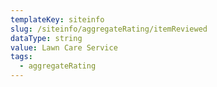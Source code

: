 ```yaml
---
templateKey: siteinfo
slug: /siteinfo/aggregateRating/itemReviewed
dataType: string
value: Lawn Care Service
tags:
  - aggregateRating
---
```


